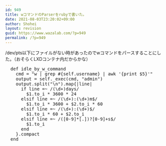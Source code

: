 ```yaml
---
id: 949
title: wコマンドのParserをrubyで書いた。
date: 2021-08-03T23:20:02+09:00
author: Shohei
layout: revision
guid: https://www.wazalab.com/?p=949
permalink: /?p=949
---
```

/dev/pts以下にファイルがない時があったのでwコマンドをパースすることにした。（おそらくLXDコンテナ内だからかな）
<pre class="theme:sublime-text lang:ruby decode:true ">  def idle_by_w_command
    cmd = "w | grep #{self.username} | awk '{print $5}'"
    output = self._exec(cmd, "admin")
    output.split("\n").map{|line|
      if line =~ /(\d+)days/
        $1.to_i * 3600 * 24
      elsif line =~ /(\d+):(\d+)m$/
        $1.to_i * 3600 + $2.to_i * 60
      elsif line =~ /(\d+):(\d+)$/
        $1.to_i * 60 + $2.to_i 
      elsif line =~ /([0-9]*[.])?[0-9]+s$/
        $1.to_i
      end
    }.compact
  end</pre>